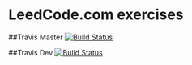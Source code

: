 # LeedCode.com exercises

##Travis Master
[![Build Status](https://travis-ci.com/Hummel83/LeedCodeExercises.svg?branch=master)](https://travis-ci.com/Hummel83/LeedCodeExercises)

##Travis Dev
[![Build Status](https://travis-ci.com/Hummel83/LeedCodeExercises.svg?branch=develop)](https://travis-ci.com/Hummel83/LeedCodeExercises)
